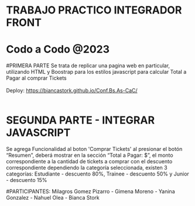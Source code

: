 # TRABAJO PRACTICO INTEGRADOR FRONT #
# Codo a Codo @2023 #
#PRIMERA PARTE
Se trata de replicar una pagina web en particular, utilizando HTML y Boostrap para los estilos
javascript para calcular Total a Pagar al comprar Tickets
</br>
</br>
Deploy: https://biancastork.github.io/Conf.Bs.As-CaC/
<br>
</br>
# SEGUNDA PARTE - INTEGRAR JAVASCRIPT #
Se agrega Funcionalidad al boton 'Comprar Tickets'
 al  presionar el botón “Resumen”, deberá mostrar en la sección “Total a Pagar: $”, el monto correspondiente a la cantidad de tickets a comprar con el descuento correspondiente dependiendo la categoría seleccionada, existen 3 categorías:
  Estudiante - descuento 80%, 
  Trainee - descuento 50% y
  Junior - descuento 15%

#PARTICIPANTES:
Milagros Gomez Pizarro - Gimena Moreno - Yanina Gonzalez - Nahuel Olea - Bianca Stork

